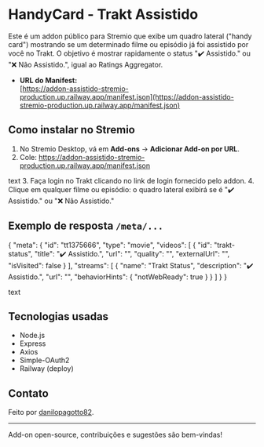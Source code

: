 # HandyCard - Trakt Assistido

Este é um addon público para Stremio que exibe um quadro lateral ("handy card") mostrando se um determinado filme ou episódio já foi assistido por você no Trakt. O objetivo é mostrar rapidamente o status "✔️ Assistido." ou "❌ Não Assistido.", igual ao Ratings Aggregator.

- **URL do Manifest:**  
  [https://addon-assistido-stremio-production.up.railway.app/manifest.json](https://addon-assistido-stremio-production.up.railway.app/manifest.json)

## Como instalar no Stremio

1. No Stremio Desktop, vá em **Add-ons** → **Adicionar Add-on por URL**.
2. Cole: 
https://addon-assistido-stremio-production.up.railway.app/manifest.json

text
3. Faça login no Trakt clicando no link de login fornecido pelo addon.
4. Clique em qualquer filme ou episódio: o quadro lateral exibirá se é "✔️ Assistido." ou "❌ Não Assistido."

## Exemplo de resposta `/meta/...`

{
"meta": {
"id": "tt1375666",
"type": "movie",
"videos": [
{
"id": "trakt-status",
"title": "✔️ Assistido.",
"url": "",
"quality": "",
"externalUrl": "",
"isVisited": false
}
],
"streams": [
{
"name": "Trakt Status",
"description": "✔️ Assistido.",
"url": "",
"behaviorHints": { "notWebReady": true }
}
]
}
}

text

## Tecnologias usadas

- Node.js
- Express
- Axios
- Simple-OAuth2
- Railway (deploy)

## Contato

Feito por [danilopagotto82](https://github.com/danilopagotto82).

---

Add-on open-source, contribuições e sugestões são bem-vindas!
